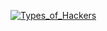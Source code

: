 [![Types_of_Hackers](https://media.geeksforgeeks.org/wp-content/uploads/hacker.png)](https://youtu.be/XpCl517k5x0 "Types_of_Hackers")
